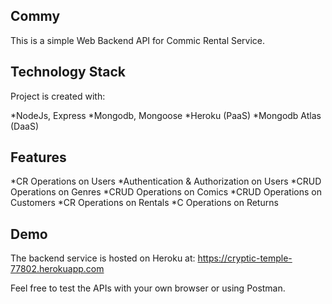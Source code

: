 ## Commy

This is a simple Web Backend API for Commic Rental Service.

## Technology Stack

Project is created with:

*NodeJs, Express
*Mongodb, Mongoose
*Heroku (PaaS)
*Mongodb Atlas (DaaS)

## Features

*CR Operations on Users
*Authentication & Authorization on Users
*CRUD Operations on Genres
*CRUD Operations on Comics
*CRUD Operations on Customers
*CR Operations on Rentals
\*C Operations on Returns

## Demo

The backend service is hosted on Heroku at:
https://cryptic-temple-77802.herokuapp.com

Feel free to test the APIs with your own browser or using Postman.
